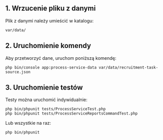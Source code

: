 ## 1. Wrzucenie pliku z danymi
Plik z danymi należy umieścić w katalogu:
```
var/data/
```

## 2. Uruchomienie komendy
Aby przetworzyć dane, uruchom poniższą komendę:
```
php bin/console app:process-service-data var/data/recruitment-task-source.json
```

## 3. Uruchomienie testów
Testy można uruchomić indywidualnie:
```
php bin/phpunit tests/ProcessServiceTest.php
php bin/phpunit tests/ProcessServiceReportsCommandTest.php
```

Lub wszystkie na raz:
```
php bin/phpunit
```

